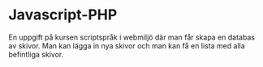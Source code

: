 # Javascript-PHP
En uppgift på kursen scriptspråk i webmiljö där man får skapa en databas av skivor. Man kan lägga in nya skivor och man kan få en lista med alla befintliga skivor.
